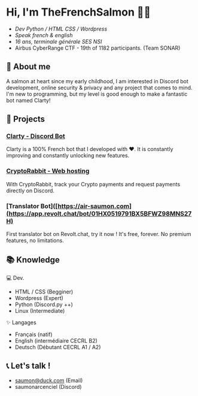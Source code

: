# Hi, I'm TheFrenchSalmon 👋🏻
- _Dev Python / HTML CSS / Wordpress_
- _Speak french & english_
- _16 ans, terminale générale SES NSI_
- Airbus CyberRange CTF - 19th of 1182 participants. (Team SONAR) 


## 🍣 About me

A salmon at heart since my early childhood, I am interested in Discord bot development, online security & privacy and any project that comes to mind. I'm new to programming, but my level is good enough to make a fantastic bot named Clarty!

## 👀 Projects

### [Clarty - Discord Bot](https://clarty.org)

Clarty is a 100% French bot that I developed with ❤. It is constantly improving and constantly unlocking new features.

### [CryptoRabbit - Web hosting](https://crypto-rabbit.xyz/)

With CryptoRabbit, track your Crypto payments and request payments directly on Discord.

### [Translator Bot]([https://air-saumon.com](https://app.revolt.chat/bot/01HX0519791BX5BFWZ98MNS27H)

First translator bot on Revolt.chat, try it now ! It's free, forever. No premium features, no limitations.

## 📚 Knowledge

💻 Dev.
- HTML / CSS (Begginer)
- Wordpress (Expert)
- Python (Discord.py ++)
- Linux (Intermediate)

✨ Langages
- Français (natif)
- English (intermédiaire CECRL B2)
- Deutsch (Débutant CECRL A1 / A2)

## 📞 Let's talk !

- saumon@duck.com (Email)
- saumonarcenciel (Discord)


